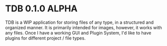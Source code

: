 # TDB 0.1.0 ALPHA

TDB is a WIP application for storing files of any type, in a structured and organized manner. It is primarily intended
for images, however, it works with any files. Once I have a working GUI and Plugin System, I'd like to have plugins for 
different project / file types.

